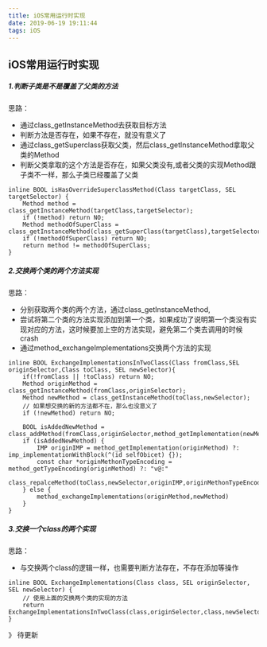 ```yaml
---
title: iOS常用运行时实现
date: 2019-06-19 19:11:44
tags: iOS
---
```


## iOS常用运行时实现

##### 1.判断子类是不是覆盖了父类的方法

思路：

* 通过class_getInstanceMethod去获取目标方法
* 判断方法是否存在，如果不存在，就没有意义了
* 通过class_getSuperclass获取父类，然后class_getInstanceMethod拿取父类的Method
* 判断父类拿取的这个方法是否存在，如果父类没有,或者父类的实现Method跟子类不一样，那么子类已经覆盖了父类

```objc
inline BOOL isHasOverrideSuperclassMethod(Class targetClass, SEL targetSelector) {
    Method method = class_getInstanceMethod(targetClass,targetSelector);
    if (!method) return NO;
    Method methodOfSuperClass = class_getInstanceMethod(class_getSuperClass(targetClass),targetSelector)
    if (!methodOfSuperClass) return NO;
    return method != methodOfSuperClass;
}
```

##### 2.交换两个类的两个方法实现
思路：

* 分别获取两个类的两个方法，通过class_getInstanceMethod,
* 尝试将第二个类的方法实现添加到第一个类，如果成功了说明第一个类没有实现对应的方法，这时候要加上空的方法实现，避免第二个类去调用的时候crash
* 通过method_exchangeImplementations交换两个方法的实现

```objc
inline BOOL ExchangeImplementationsInTwoClass(Class fromClass,SEL originSelector,Class toClass, SEL newSelector){
    if(!fromClass || !toClass) return NO;
    Method originMethod = class_getInstanceMethod(fromClass,originSelector);
    Method newMethod = class_getInstanceMethod(toClass,newSelector);
    // 如果想交换的新的方法都不在，那么也没意义了
    if (!newMethod) return NO;
    
    BOOL isAddedNewMethod = class_addMethod(fromClass,originSelector,method_getImplementation(newMethod),method_getTypeEncoding(newMethod));
    if (isAddedNewMethod) {
        IMP originIMP = method_getImplementation(originMethod) ?: imp_implementationWithBlock(^(id selfObicet) {});
        const char *originMethonTypeEncoding = method_getTypeEncoding(originMethod) ?: "v@:"
        class_repalceMethod(toClass,newSelector,originIMP,originMethonTypeEncoding)
    } else {
        method_exchangeImplementations(originMethod,newMethod)
    }
}
```

##### 3.交换一个class的两个实现
思路：
* 与交换两个class的逻辑一样，也需要判断方法存在，不存在添加等操作

```objc
inline BOOL ExchangeImplementations(Class class, SEL originSelector, SEL newSelector) {
    // 使用上面的交换两个类的实现的方法
    return ExchangeImplementationsInTwoClass(class,originSelector,class,newSelector)
}
```
》  待更新

